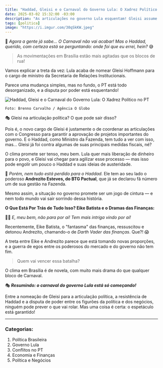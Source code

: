 ```yaml
---
title: "Haddad, Gleisi e o Carnaval do Governo Lula: O Xadrez Político no PT"
date: 2025-03-02 15:32:00 -03:00
description: "As articulações no governo Lula esquentam! Gleisi assume novo cargo, e Haddad tem que jogar com novos aliados. A política está um samba de difícil entendimento!"
tags: [politica]
image: "https://i.imgur.com/30qSkKW.jpeg"
---
```


🍿 _Agora a gente já sabe... 
O Carnaval não vai acabar! Mas o Haddad, querido, com certeza está se perguntando: onde foi que eu errei, hein?_ 😅 

> As movimentações em Brasília estão mais agitadas que os blocos de rua!

Vamos explicar a treta da vez: Lula acaba de nomear Gleisi Hoffmann para o cargo de ministro da Secretaria de Relações Institucionais. 

Parece uma mudança simples, mas no fundo, o PT está todo desorganizado, e a disputa por poder está esquentando!


![Haddad, Gleisi e o Carnaval do Governo Lula: O Xadrez Político no PT](https://i.imgur.com/30qSkKW.jpeg)

    Foto: Brenno Carvalho / Agência O Globo


🎭 Gleisi na articulação política? 
O que pode sair disso?

Pois é, o novo cargo de Gleisi é justamente o de coordenar as articulações com o Congresso para garantir a aprovação de projetos importantes do governo. E o Haddad, como Ministro da Fazenda, tem tudo a ver com isso, mas... Gleisi já foi contra algumas de suas principais medidas fiscais, né? 

O clima promete ser tenso, meu bem. Lula quer mais liberação de dinheiro para o povo, e Gleisi vai chegar para agilizar esse processo 
— mas isso pode engolir um pouco o Haddad e suas ideias de austeridade.

💼 _Porém, nem tudo está perdido para o Haddad._ 
Ele tem ao seu lado o poderoso **Andrezito Esteves, do BTG Pactual**, que já se declarou fã número um de sua gestão na Fazenda. 

Mesmo assim, a situação no governo promete ser um jogo de cintura 
— e nem todo mundo vai sair sorrindo dessa história.


**O Que Está Por Trás de Tudo Isso? Eike Batista e o Dramas das Finanças:**

🦸‍♂️ _E, meu bem, não para por aí! Tem mais intriga vindo por aí!_ 

Recentemente, Eike Batista, o "fantasma" das finanças, ressuscitou e detonou Andrezito, chamando-o de _Darth Vader das finanças_. Que?! 😱 

A treta entre Eike e Andrezito parece que está tomando novas proporções, e a guerra de egos entre os poderosos do mercado e do governo não tem fim. 

> Quem vai vencer essa batalha?

O clima em Brasília é de novela, com muito mais drama do que qualquer bloco de Carnaval.

🎭 **_Resumindo: o carnaval do governo Lula está só começando!_** 

Entre a nomeação de Gleisi para a articulação política, a resistência de Haddad e a disputa de poder entre os figurões da política e dos negócios, ninguém pode prever o que vai rolar. Mas uma coisa é certa: o espetáculo está garantido!

---

### **Categorias:**
1.  Política Brasileira
2.  Governo Lula
3.  Conflitos no PT
4.  Economia e Finanças
5.  Política e Negócios
